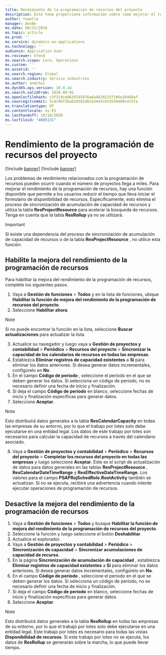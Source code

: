 ```yaml
---
title: Rendimiento de la programación de recursos del proyecto
description: Este tema proporciona información sobre cómo mejorar el rendimiento de la programación de recursos para una gran cantidad de proyectos.
author: Yowelle
manager: AnnBe
ms.date: 08/31/2020
ms.topic: article
ms.prod: ''
ms.service: dynamics-ax-applications
ms.technology: ''
audience: Application User
ms.reviewer: kfend
ms.search.scope: Core, Operations
ms.custom: ''
ms.assetid: ''
ms.search.region: Global
ms.search.industry: Service industries
ms.author: andchoi
ms.dyn365.ops.version: 10.0.14
ms.search.validFrom: 2020-09-01
ms.openlocfilehash: c3f219ce0635545976a6a4639233f166e18468af
ms.sourcegitcommit: 5c4c9bf3ba018562d6cb3443c01d550489c415fa
ms.translationtype: HT
ms.contentlocale: es-ES
ms.lasthandoff: 10/16/2020
ms.locfileid: "4085131"
---
```

# <a name="project-resource-scheduling-performance"></a>Rendimiento de la programación de recursos del proyecto

[!include [banner](../includes/banner.md)]
[!include [banner](../includes/preview-banner.md)]


Los problemas de rendimiento relacionados con la programación de recursos pueden ocurrir cuando el número de proyectos llega a miles. Para mejorar el rendimiento de la programación de recursos, hay una función disponible que permite a los usuarios reducir el tiempo que lleva iniciar el formulario de disponibilidad de recursos. Específicamente, esto elimina el proceso de sincronización de acumulación de capacidad de recursos y utiliza la tabla **ResProjectResource** para acelerar la búsqueda de recursos. Tenga en cuenta que la tabla **ResRollup** ya no se utilizará.

> [!IMPORTANT]
> Si existe una dependencia del proceso de sincronización de acumulación de capacidad de recursos o de la tabla **ResProjectResource** , no utilice esta función.

## <a name="enable-resource-scheduling-performance-enhancement"></a>Habilite la mejora del rendimiento de la programación de recursos
Para habilitar la mejora del rendimiento de la programación de recursos, complete los siguientes pasos.

1. Vaya a **Gestión de funciones** > **Todos** y en la lista de funciones, ubique **Habilitar la función de mejora del rendimiento de la programación de recursos del proyecto**.
2. Seleccione **Habilitar ahora**.

> [!NOTE]
> Si no puede encontrar la función en la lista, seleccione **Buscar actualizaciones** para actualizar la lista.

3. Actualice su navegador y luego vaya a **Gestión de proyectos y contabilidad** > **Periódico** > **Recursos del proyecto** > **Sincronizar la capacidad de los calendarios de recursos en todas las empresas**.
4. Establezca **Eliminar registros de capacidad existentes** a **Sí** para eliminar los datos anteriores. Si desea generar datos incrementales, configúrelo en **No**.
5. En el campo **Código de período** , seleccione el período en el que se deben generar los datos. Si selecciona un código de período, no es necesario definir una fecha de inicio y finalización.
6. Si deja el campo **Código de período** en blanco, seleccione fechas de inicio y finalización específicas para generar datos.
7. Seleccione **Aceptar**.

 > [!NOTE]
 > Esto distribuirá datos generales a la tabla **ResCalendarCapacity** en todas las empresas de su entorno, por lo que el trabajo por lotes solo debe ejecutarse en una entidad legal. Los datos de este trabajo por lotes son necesarios para calcular la capacidad de recursos a través del calendario asociado.

8. Vaya a **Gestión de proyectos y contabilidad** > **Periódico** > **Recursos del proyecto** > **Completar los recursos del proyecto en todas las empresas** y luego seleccione **Aceptar**. Este es el script de actualización de datos para datos generales en las tablas **ResProjectResource** , **ResCalendarDateTimeRange** y **ResEffectiveDateTimeRange**. Los valores para el campo **PSAPRojSchedRole.RootActivity** también se actualizan. Si no se ejecuta, recibirá una advertencia cuando intente ejecutar operaciones de programación de recursos.
 
## <a name="turn-off-resource-scheduling-performance-enhancement"></a>Desactive la mejora del rendimiento de la programación de recursos

1. Vaya a **Gestión de funciones** > **Todos** y busque **Habilitar la función de mejora del rendimiento de la programación de recursos del proyecto**.
2. Seleccione la función y luego seleccione el botón **Deshabilitar**.
3. Actualice el explorador.
4. Vaya a **Gestión de proyectos y contabilidad** > **Periódico** > **Sincronización de capacidad** > **Sincronizar acumulaciones de capacidad de recurso**.
5. En la página **Sincronización de acumulación de capacidad** , establezca **Eliminar registros de capacidad existentes** a **Sí** para eliminar los datos anteriores. Si desea generar datos incrementales, configúrelo en **No**.
6. En el campo **Código de período** , seleccione el período en el que se deben generar los datos. Si selecciona un código de período, no es necesario definir una fecha de inicio y finalización.
7. Si deja el campo **Código de período** en blanco, seleccione fechas de inicio y finalización específicas para generar datos.
8. Seleccione **Aceptar**.

> [!NOTE]
> Esto distribuirá datos generales a la tabla **ResRollup** en todas las empresas de su entorno, por lo que el trabajo por lotes solo debe ejecutarse en una entidad legal. Este trabajo por lotes es necesario para todas las vistas **Disponibilidad de recursos**. Si este trabajo por lotes no se ejecuta, los datos de **ResRollup** se generarán sobre la marcha, lo que puede llevar tiempo.
